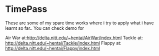 TimePass
========
These are some of my spare time works where i try to apply what i have learnt so far..
You can check demo for 

Air War at:http://delta.nitt.edu/~hentai/AirWar/index.html
Tackle at: http://delta.nitt.edu/~hentai/Tackle/index.html
Flappy at: http://delta.nitt.edu/~hentai/Flappy/index.html


